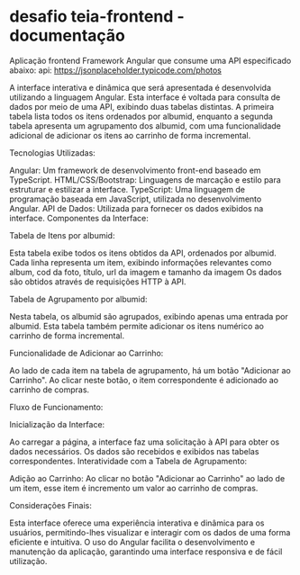 # desafio teia-frontend - documentação
Aplicação frontend Framework Angular que consume uma API especificado abaixo:
api: https://jsonplaceholder.typicode.com/photos


A interface interativa e dinâmica que será apresentada é desenvolvida utilizando a linguagem Angular. Esta interface é voltada para consulta de dados por meio de uma API, exibindo duas tabelas distintas. A primeira tabela lista todos os itens ordenados por albumid, enquanto a segunda tabela apresenta um agrupamento dos albumid, com uma funcionalidade adicional de adicionar os itens ao carrinho de forma incremental.

Tecnologias Utilizadas:

Angular: Um framework de desenvolvimento front-end baseado em TypeScript.
HTML/CSS/Bootstrap: Linguagens de marcação e estilo para estruturar e estilizar a interface.
TypeScript: Uma linguagem de programação baseada em JavaScript, utilizada no desenvolvimento Angular.
API de Dados: Utilizada para fornecer os dados exibidos na interface.
Componentes da Interface:

Tabela de Itens por albumid:

Esta tabela exibe todos os itens obtidos da API, ordenados por albumid.
Cada linha representa um item, exibindo informações relevantes como album, cod da foto, título, url da imagem e tamanho da imagem
Os dados são obtidos através de requisições HTTP à API.

Tabela de Agrupamento por albumid:

Nesta tabela, os albumid são agrupados, exibindo apenas uma entrada por albumid.
Esta tabela também permite adicionar os itens numérico ao carrinho de forma incremental.

Funcionalidade de Adicionar ao Carrinho:

Ao lado de cada item na tabela de agrupamento, há um botão "Adicionar ao Carrinho".
Ao clicar neste botão, o item correspondente é adicionado ao carrinho de compras.

Fluxo de Funcionamento:

Inicialização da Interface:

Ao carregar a página, a interface faz uma solicitação à API para obter os dados necessários.
Os dados são recebidos e exibidos nas tabelas correspondentes.
Interatividade com a Tabela de Agrupamento:

Adição ao Carrinho:
Ao clicar no botão "Adicionar ao Carrinho" ao lado de um item, esse item é incremento um valor ao carrinho de compras.

Considerações Finais:

Esta interface oferece uma experiência interativa e dinâmica para os usuários, permitindo-lhes visualizar e interagir com os dados de uma forma eficiente e intuitiva. O uso do Angular facilita o desenvolvimento e manutenção da aplicação, garantindo uma interface responsiva e de fácil utilização.